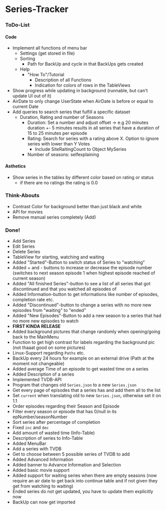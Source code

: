 # Series-Tracker

### ToDo-List
#### Code
* Implement all functions of menu bar
    * Settings (get stored in file)
    * Sorting
        * Path for BackUp and cycle in that BackUps gets created 
    * Help
        * "How To"/Tutorial
            * Description of all Functions
            * Indication for colors of rows in the TableViews
* Show progress while updating in background (runnable, but can't update UI out of it)
* AirDate to only change UserState when AirDate is before or equal to current Date
* Add queries to search series that fulfill a specific dataset
    * Duration, Rating and number of Seasons
        * Duration: Set a number and adjust offset -> e.g 20 minutes duration +- 5 minutes results in all series that have a duration of 15 to 25 minutes per episode
        * Rating: Search for series with a rating above X. Option to ignore series with lower than Y Votes
            * Include SiteRaitingCount to Object MySeries
        * Number of seasons: selfexplaining

#### Asthetics
* Show series in the tables by different color based on rating or status
    * if there are no ratings the rating is 0.0

### Think-Abouts
* Contrast Color for background better than just black and white
* API for movies
* Remove manual series completely (Add)

### Done!
* Add Series
* Edit Series
* Delete Series
* TableView for starting, watching and waiting
* Added "Started"-Button to switch status of Series to "watching"
* Added + and - buttons to increase or decrease the episode number (switches to next season episode 1 when highest episode reached of current season)
* Added "All finished Series"-button to see a list of all series that got discontinued and that you watched all episodes of
* Added Information-button to get informations like number of episodes, completion rate etc.
* Added "Discontinued"-button to change a series with no more new episodes from "waiting" to "ended"
* Added "New Episodes"-Button to add a new season to a series that had no more new episodes to watch
* **FIRST KINDA RELEASE**
* Added background pictures that change randomly when opening/going back to the MainMenu
* Function to get high contrast for labels regarding the background pic (not thaaat good on some pictures)
* Linux-Support regarding `Paths` etc.
* BackUp every 24 hours for example on an external drive (Path at the moment not changeable)
* Added average Time of an episode to get wasted time on a series
* Added Description of a series
* Implemented TVDB-API
* Program that changes old `Series.json` to a new `Series.json`
* Get every page of episodes that a series has and add them all to the list
* Set `current` when translating old to new `Series.json`, otherwise set it on 1.1
* Order episodes regarding their Season and Episode
* Filter every season or episode that has 0/null in its epNumber/seasonNumber
* Sort series after percentage of completion
* Fixed `inc` and `dec`
* Add amount of wasted time (Info-Table)
* Description of series to Info-Table
* Added MenuBar
* Add a series with TVDB
* Get to choose between 5 possible series of TVDB to add
* Added Advanced Information
* Added banner to Advance Information and Selection
* Added basic movie support
* Added support for waiting series when there are empty seasons (now require an air date to get back into continue table and if not given they get from watching to waiting)
* Ended series do not get updated, you have to update them explicitly now
* BackUp can now get imported
